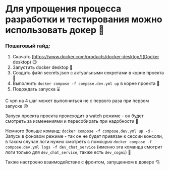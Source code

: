 # Для упрощения процесса разработки и тестирования можно использовать докер 🐳

### Пошаговый гайд:
1) Скачать [https://www.docker.com/products/docker-desktop/](Docker desktop) 😉
2) Запустить docker desktop 🤭
3) Создать файл secrets.json с актуальными секретами в корне проекта 🔐
4) Выполнить ```docker compose -f compose.dev.yml up``` в корне проекта 👾
5) Подождать запуска ⌛

С vpn на 4 шаг может выполниться не с первого раза при первом запуске 😥

Запуск проекта проекта происходит в watch режиме - он будет смотреть за изменениями и пересобирать при надобности 🤯

Немного больше команд:
```docker compose -f compose.dev.yml up -d``` - Запуск в фоновом режиме - так он не будет привязан к сессии консоли, в таком случае логи нужно смотреть с помощью ```docker compose -f compose.dev.yml logs -f dev_chat_service``` (именно эта команда смотрит логи только для ```dev_chat_service```, также есть ```dev_cogni```) 🫣

Также настроено взаимодействие с фронтом, запущенном в докере 💘